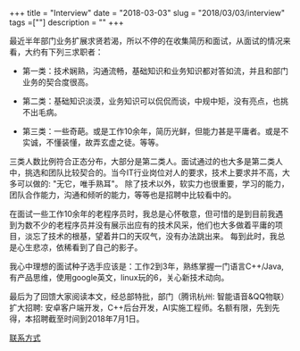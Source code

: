 +++
title = "Interview"
date = "2018-03-03"
slug = "2018/03/03/interview"
tags =[""]
description = ""
+++

最近半年部门业务扩展求贤若渴，所以不停的在收集简历和面试，从面试的情况来看，大约有下列三求职者：

* 第一类：技术娴熟，沟通流畅，基础知识和业务知识都对答如流，并且和部门业务的契合度很高。

* 第二类：基础知识淡漠，业务知识可以侃侃而谈，中规中矩，没有亮点，也挑不出毛病。

* 第三类：一些奇葩。或是工作10余年，简历光鲜，但能力甚是平庸者。或是不实诚，不懂装懂，故弄玄虚之徒。等等。

三类人数比例符合正态分布，大部分是第二类人。面试通过的也大多是第二类人中，挑选和团队比较契合的。当今IT行业岗位对人的要求，技术上要求并不高，大多可以做的: "无它，唯手熟耳"。
除了技术以外，软实力也很重要，学习的能力，团队合作能力，沟通和倾听的能力，等等也是招聘中比较看中的。

在面试一些工作10余年的老程序员时，我总是心怀敬意，但可惜的是到目前我遇到为数不少的老程序员并没有展示出应有的技术风采，他们也大多做着平庸的项目，淡忘了技术的根基，望着井口的天叹气，没有办法跳出来。
每到此时，我总是心生悲凉，依稀看到了自己的影子。

我心中理想的面试种子选手应该是：工作2到3年，熟练掌握一门语言C++/Java, 有产品思维，使用google英文，linux玩的6，关心新技术动向。

最后为了回馈大家阅读本文，经总部特批，部门（腾讯杭州: 智能语音&QQ物联）扩大招聘: 安卓客户端开发，C++后台开发，AI实施工程师。名额有限，先到先得，本招聘截至时间到2018年7月1日。

[联系方式](/about)


